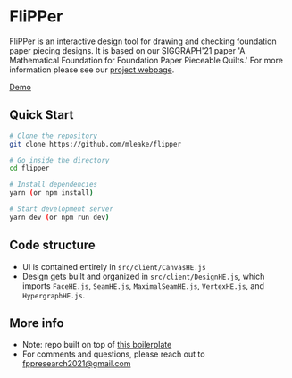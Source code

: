 # FliPPer
FliPPer is an interactive design tool for drawing and checking foundation paper piecing designs. It is based on our SIGGRAPH'21 paper 'A Mathematical Foundation for Foundation Paper Pieceable Quilts.' For more information please see our [project webpage](http://web.stanford.edu/~mleake/projects/paperpiecing/).

[Demo](https://fpptool.herokuapp.com/)

## Quick Start

```bash
# Clone the repository
git clone https://github.com/mleake/flipper

# Go inside the directory
cd flipper

# Install dependencies
yarn (or npm install)

# Start development server
yarn dev (or npm run dev)
```

## Code structure
* UI is contained entirely in `src/client/CanvasHE.js`
* Design gets built and organized in `src/client/DesignHE.js`, which imports `FaceHE.js`, `SeamHE.js`, `MaximalSeamHE.js`, `VertexHE.js`, and `HypergraphHE.js`. 

## More info
* Note: repo built on top of [this boilerplate](https://github.com/crsandeep/simple-react-full-stack)
* For comments and questions, please reach out to <fppresearch2021@gmail.com>


